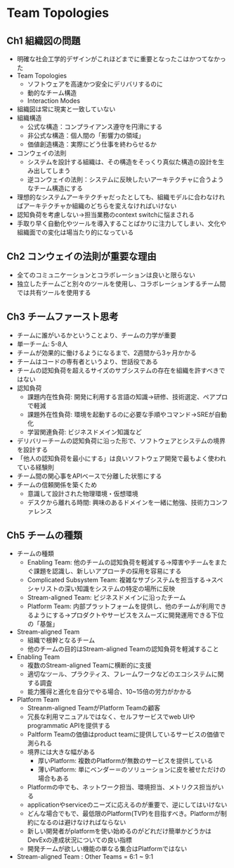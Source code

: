 # Team Topologies

## Ch1 組織図の問題

- 明確な社会工学的デザインがこれほどまでに重要となったこはかつてなかった
- Team Topologies
  - ソフトウェアを高速かつ安全にデリバリするのに
  - 動的なチーム構造
  - Interaction Modes
- 組織図は常に現実と一致していない
- 組織構造
  - 公式な構造：コンプライアンス遵守を円滑にする
  - 非公式な構造：個人間の「影響力の領域」
  - 価値創造構造：実際にどう仕事を終わらせるか
- コンウェイの法則
  - システムを設計する組織は、その構造をそっくり真似た構造の設計を生み出してしまう
  - 逆コンウェイの法則：システムに反映したいアーキテクチャに合うようなチーム構造にする
- 理想的なシステムアーキテクチャだったとしても、組織モデルに合わなければアーキテクチャか組織のどちらを変えなければいけない
- 認知負荷を考慮しない→担当業務のcontext switchに悩まされる
- 手取り早く自動化やツールを導入することばかりに注力してしまい、文化や組織面での変化は場当たり的になっている

## Ch2 コンウェイの法則が重要な理由

- 全てのコミュニケーションとコラボレーションは良いと限らない
- 独立したチームごと別々のツールを使用し、コラボレーションするチーム間では共有ツールを使用する

## Ch3 チームファースト思考

- チームに誰がいるかということより、チームの力学が重要
- 単一チーム: 5-8人
- チームが効果的に働けるようになるまで、2週間から3ヶ月かかる
- チームはコードの専有者というより、世話役である
- チームの認知負荷を超えるサイズのサブシステムの存在を組織を許すべきではない
- 認知負荷
  - 課題内在性負荷: 開発に利用する言語の知識→研修、技術選定、ペアプロで軽減
  - 課題外在性負荷: 環境を起動するのに必要な手順やコマンド→SREが自動化
  - 学習関連負荷: ビジネスドメイン知識など
- デリバリーチームの認知負荷に沿った形で、ソフトウェアとシステムの境界を設計する
- 「他人の認知負荷を最小にする」は良いソフトウェア開発で最もよく使われている経験則
- チーム間の関心事をAPIベースで分離した状態にする
- チームの信頼関係を築くため
  - 意識して設計された物理環境・仮想環境
  - デスクから離れる時間: 興味のあるドメインを一緒に勉強、技術力コンファレンス

## Ch5 チームの種類

- チームの種類
  - Enabling Team: 他のチームの認知負荷を軽減する->障害やチームをまたぐ課題を認識し、新しいアプローチの採用を容易にする
  - Complicated Subsystem Team: 複雑なサブシステムを担当する->スペシャリストの深い知識をシステムの特定の場所に反映
  - Stream-aligned Team: ビジネスドメインに沿ったチーム
  - Platform Team: 内部プラットフォームを提供し、他のチームが利用できるようにする->プロダクトやサービスをスムーズに開発運用できる下位の「基盤」
- Stream-aligned Team
  - 組織で根幹となるチーム
  - 他のチームの目的はStream-aligned Teamの認知負荷を軽減すること
- Enabling Team
  - 複数のStream-aligned Teamに横断的に支援
  - 適切なツール、プラクティス、フレームワークなどのエコシステムに関する調査
  - 能力獲得と進化を自分でやる場合、10~15倍の労力がかかる
- Platform Team
  - Streanm-aligned TeamがPlatform Teamの顧客
  - 冗長な利用マニュアルではなく、セルフサービスでweb UIやprogrammatic APIを提供する
  - Paltform Teamの価値はproduct teamに提供しているサービスの価値で測られる
  - 境界には大きな幅がある
    - 厚いPlatform: 複数のPlatformが無数のサービスを提供している
    - 薄いPlatform: 単にベンダー＝のソリューションに皮を被せただけの場合もある
  - Platformの中でも、ネットワーク担当、環境担当、メトリクス担当がいる
  - applicationやserviceのニーズに応えるのが重要で、逆にしてはいけない
  - どんな場合でもで、最低限のPlatform(TVP)を目指すべき。Platformが制約になるのは避けなければならない
  - 新しい開発者がplatformを使い始めるのがどれだけ簡単かどうかはDevExの達成状況についての良い指標
  - 開発チームが欲しい機能の単なる集合はPlatformではない
- Stream-aligned Team : Other Teams = 6:1 ~ 9:1
